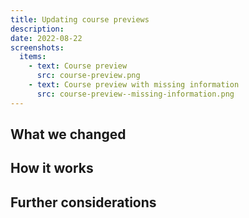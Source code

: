 ```yaml
---
title: Updating course previews
description:
date: 2022-08-22
screenshots:
  items:
    - text: Course preview
      src: course-preview.png
    - text: Course preview with missing information
      src: course-preview--missing-information.png
---
```



## What we changed

## How it works

## Further considerations
